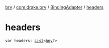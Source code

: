 [brv](../../index.md) / [com.drake.brv](../index.md) / [BindingAdapter](index.md) / [headers](./headers.md)

# headers

`var headers: `[`List`](https://kotlinlang.org/api/latest/jvm/stdlib/kotlin.collections/-list/index.html)`<`[`Any`](https://kotlinlang.org/api/latest/jvm/stdlib/kotlin/-any/index.html)`?>`